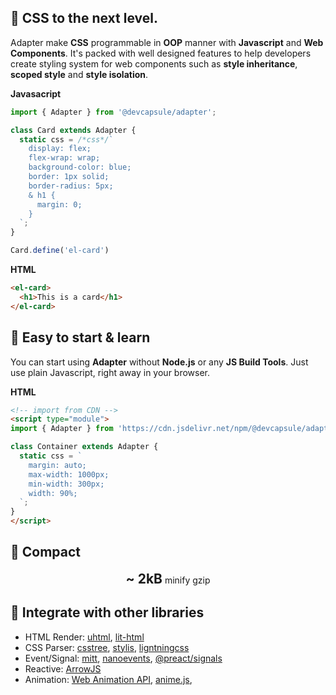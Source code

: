 ## 🎉 CSS to the next level.

Adapter make **CSS** programmable in **OOP** manner
with **Javascript** and **Web Components**. It's packed with
well designed features to help developers create styling system
for web components such as **style inheritance**, **scoped style** and
**style isolation**.

<el-code-block>
<div el="bar-top-left"><b>Javasacript</b></div>

```js
import { Adapter } from '@devcapsule/adapter';

class Card extends Adapter {
  static css = /*css*/`
    display: flex;
    flex-wrap: wrap;
    background-color: blue;
    border: 1px solid;
    border-radius: 5px;
    & h1 {
      margin: 0;
    }
  `;
}

Card.define('el-card')
```
</el-code-block>

<el-code-block>
<div el="bar-top-left"><b>HTML</b></div>

```html
<el-card>
  <h1>This is a card</h1>
</el-card>
```

## 🎉 Easy to start & learn
You can start using **Adapter** without **Node.js** or any
**JS Build Tools**. Just use plain Javascript, right away in your browser.

<el-code-block>
<div el="bar-top-left"><b>HTML</b></div>

```html
<!-- import from CDN -->
<script type="module">
import { Adapter } from 'https://cdn.jsdelivr.net/npm/@devcapsule/adapter/+esm'

class Container extends Adapter {
  static css = `
    margin: auto;
    max-width: 1000px;
    min-width: 300px;
    width: 90%;
  `;
}
</script>
```
</el-code-block>

## 🎉 Compact

<div style="text-align: center;">
<strong style="font-size: 1.5em;">~ 2kB</strong> minify gzip
</div>

## 🎉 Integrate with other libraries

- HTML Render:
  [uhtml](https://github.com/WebReflection/uhtml),
  [lit-html](https://lit.dev/docs/libraries/standalone-templates/)
- CSS Parser:
  [csstree](https://github.com/csstree/csstree),
  [stylis](https://stylis.js.org/),
  [ligntningcss](https://lightningcss.dev/)
- Event/Signal: [mitt](https://www.npmjs.com/package/mitt),
  [nanoevents](https://github.com/ai/nanoevents]),
  [@preact/signals]()
- Reactive: [ArrowJS](https://www.arrow-js.com/)
- Animation:
  [Web Animation API](https://developer.mozilla.org/en-US/docs/Web/API/Web_Animations_API),
  [anime.js](https://animejs.com/),